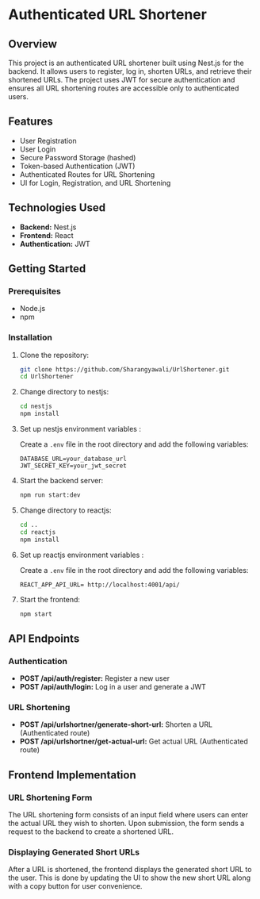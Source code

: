 
# Authenticated URL Shortener

## Overview

This project is an authenticated URL shortener built using Nest.js for the backend. It allows users to register, log in, shorten URLs, and retrieve their shortened URLs. The project uses JWT for secure authentication and ensures all URL shortening routes are accessible only to authenticated users.

## Features

- User Registration
- User Login
- Secure Password Storage (hashed)
- Token-based Authentication (JWT)
- Authenticated Routes for URL Shortening
- UI for Login, Registration, and URL Shortening

## Technologies Used

- **Backend:** Nest.js
- **Frontend:** React
- **Authentication:** JWT

## Getting Started

### Prerequisites

- Node.js
- npm 

### Installation

1. Clone the repository:

    ```bash
    git clone https://github.com/Sharangyawali/UrlShortener.git
    cd UrlShortener
    ```
2. Change directory to nestjs:

    ```bash
    cd nestjs
    npm install
    ```
3. Set up nestjs environment variables :

    Create a `.env` file in the root directory and add the following variables:

    ```env
    DATABASE_URL=your_database_url
    JWT_SECRET_KEY=your_jwt_secret
    ```
4. Start the backend server:

    ```bash
    npm run start:dev
    ```

4. Change directory to reactjs:

    ```bash
    cd ..
    cd reactjs
    npm install
    ```

5. Set up reactjs environment variables :

    Create a `.env` file in the root directory and add the following variables:

    ```env
    REACT_APP_API_URL= http://localhost:4001/api/
    ```
6. Start the frontend:
    ```bash
    npm start
    ```

## API Endpoints

### Authentication

- **POST /api/auth/register:** Register a new user
- **POST /api/auth/login:** Log in a user and generate a JWT

### URL Shortening

- **POST /api/urlshortner/generate-short-url:** Shorten a URL (Authenticated route)
- **POST /api/urlshortner/get-actual-url:** Get actual URL (Authenticated route)

## Frontend Implementation

### URL Shortening Form

The URL shortening form consists of an input field where users can enter the actual URL they wish to shorten. Upon submission, the form sends a request to the backend to create a shortened URL.

### Displaying Generated Short URLs

After a URL is shortened, the frontend displays the generated short URL to the user. This is  done by updating the UI to show the new short URL along with a copy button for user convenience.
